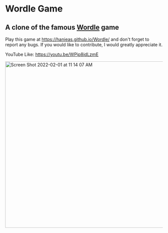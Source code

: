 # Wordle Game

## A clone of the famous [Wordle](https://www.powerlanguage.co.uk/wordle/) game

Play this game at https://hanieas.github.io/Wordle/ and don't forget to report any bugs.
If you would like to contribute, I would greatly appreciate it.

YouTube Like: https://youtu.be/WPip8idLzmE


<img width="530" alt="Screen Shot 2022-02-01 at 11 14 07 AM" src="https://user-images.githubusercontent.com/26707806/151930286-8f3686e2-3b03-471a-ae7b-274746f86fb6.png">

